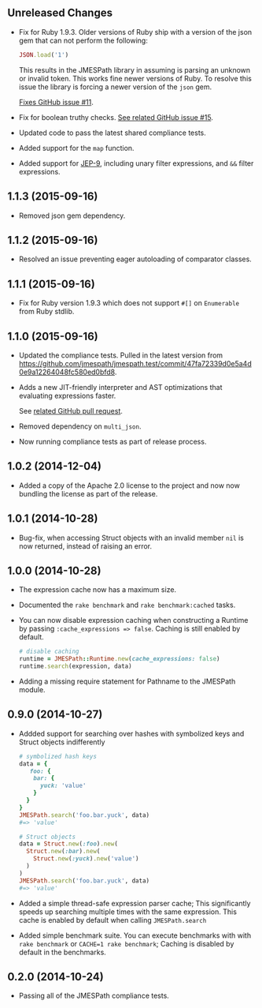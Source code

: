 Unreleased Changes
------------------

* Fix for Ruby 1.9.3. Older versions of Ruby ship with a version of the json
  gem that can not perform the following:

  ```ruby
  JSON.load('1')
  ```

  This results in the JMESPath library in assuming is parsing an unknown or
  invalid token. This works fine newer versions of Ruby. To resolve this issue
  the library is forcing a newer version of the `json` gem.

  [Fixes GitHub issue #11](https://github.com/jmespath/jmespath.rb/issues/11).

* Fix for boolean truthy checks.
  [See related GitHub issue #15](https://github.com/jmespath/jmespath.rb/pull/15).

* Updated code to pass the latest shared compliance tests.

* Added support for the `map` function.

* Added support for [JEP-9](https://github.com/jmespath/jmespath.site/blob/master/docs/proposals/improved-filters.rst),
  including unary filter expressions, and `&&` filter expressions.

1.1.3 (2015-09-16)
------------------

* Removed json gem dependency.

1.1.2 (2015-09-16)
------------------

* Resolved an issue preventing eager autoloading of comparator classes.

1.1.1 (2015-09-16)
------------------

* Fix for Ruby version 1.9.3 which does not support `#[]`
  on `Enumerable` from Ruby stdlib.

1.1.0 (2015-09-16)
------------------

* Updated the compliance tests. Pulled in the latest version from
  https://github.com/jmespath/jmespath.test/commit/47fa72339d0e5a4d0e9a12264048fc580ed0bfd8.

* Adds a new JIT-friendly interpreter and AST optimizations that evaluating
  expressions faster.

  See [related GitHub pull request](https://github.com/jmespath/jmespath.rb/pull/4).

* Removed dependency on `multi_json`.

* Now running compliance tests as part of release process.

1.0.2 (2014-12-04)
------------------

* Added a copy of the Apache 2.0 license to the project and now
  now bundling the license as part of the release.

1.0.1 (2014-10-28)
------------------

* Bug-fix, when accessing Struct objects with an invalid member
  `nil` is now returned, instead of raising an error.

1.0.0 (2014-10-28)
------------------

* The expression cache now has a maximum size.

* Documented the `rake benchmark` and `rake benchmark:cached` tasks.

* You can now disable expression caching when constructing a Runtime by
  passing `:cache_expressions => false`. Caching is still enabled by
  default.

  ```ruby
  # disable caching
  runtime = JMESPath::Runtime.new(cache_expressions: false)
  runtime.search(expression, data)
  ```

* Adding a missing require statement for Pathname to the JMESPath module.

0.9.0 (2014-10-27)
------------------

* Addded support for searching over hashes with symbolized keys and Struct
  objects indifferently

  ```ruby
  # symbolized hash keys
  data = {
     foo: {
      bar: {
        yuck: 'value'
      }
    }
  }
  JMESPath.search('foo.bar.yuck', data)
  #=> 'value'

  # Struct objects
  data = Struct.new(:foo).new(
    Struct.new(:bar).new(
      Struct.new(:yuck).new('value')
    )
  )
  JMESPath.search('foo.bar.yuck', data)
  #=> 'value'
  ```

* Added a simple thread-safe expression parser cache; This significantly speeds
  up searching multiple times with the same expression. This cache is enabled
  by default when calling `JMESPath.search`

* Added simple benchmark suite. You can execute benchmarks with with `rake benchmark`
  or `CACHE=1 rake benchmark`; Caching is disabled by default in the benchmarks.

0.2.0 (2014-10-24)
------------------

* Passing all of the JMESPath compliance tests.

